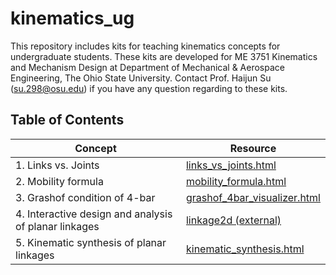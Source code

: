 # kinematics_ug
This repository includes kits for teaching kinematics concepts for undergraduate students. These kits are developed for ME 3751 Kinematics and Mechanism Design at Department of Mechanical & Aerospace Engineering, The Ohio State University. Contact Prof. Haijun Su (su.298@osu.edu) if you have any question regarding to these kits.

## Table of Contents

| Concept                                   | Resource |
|-------------------------------------------|----------|
| 1. Links vs. Joints                      | [links_vs_joints.html](links_vs_joints.html) |
| 2. Mobility formula                      | [mobility_formula.html](mobility_formula.html) |
| 3. Grashof condition of 4-bar            | [grashof_4bar_visualizer.html](grashof_4bar_visualizer.html) |
| 4. Interactive design and analysis of planar linkages | [linkage2d (external)](https://haijunsu-osu.github.io/linkage2d/linkage2d_design.html) |
| 5. Kinematic synthesis of planar linkages | [kinematic_synthesis.html](kinematic_synthesis.html) |

